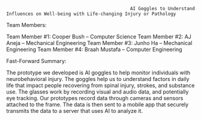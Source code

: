                                                   AI Goggles to Understand Influences on Well-being with Life-changing Injury or Pathology 



Team Members:

Team Member #1: Cooper Bush – Computer Science
Team Member #2: AJ Aneja – Mechanical Engineering
Team Member #3: Junho Ha – Mechanical Engineering
Team Member #4: Braah Mustafa – Computer Engineering



Fast-Forward Summary:

The prototype we developed is AI goggles to help monitor individuals with neurobehavioral injury. The goggles help us to understand factors in daily life that impact people recovering from spinal injury, strokes, and substance use. The glasses work by recording visual and audio data, and potentially eye tracking. Our prototypes record data through cameras and sensors attached to the frame. The data is then sent to a mobile app that securely transmits the data to a server that uses AI to analyze it.

